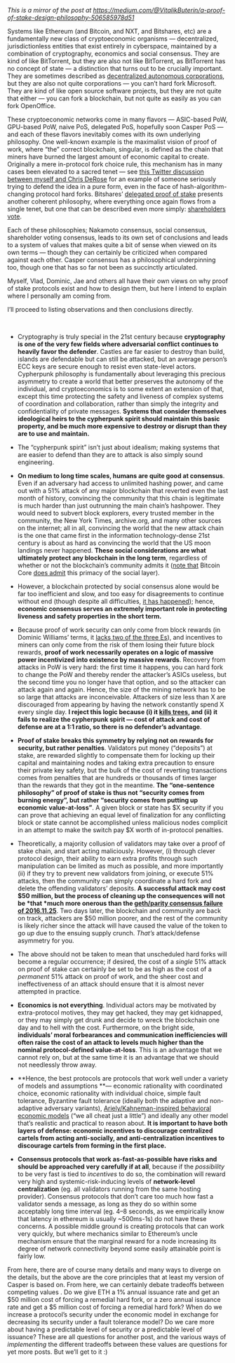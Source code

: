 [category]: <> (General,Blockchains)
[date]: <> (2016/12/29)
[title]: <> ([Mirror] A Proof of Stake Design Philosophy)
[pandoc]: <> (--mathjax)

_This is a mirror of the post at <a href="https://medium.com/@VitalikButerin/a-proof-of-stake-design-philosophy-506585978d51">https://medium.com/@VitalikButerin/a-proof-of-stake-design-philosophy-506585978d51</a>_

Systems like Ethereum (and Bitcoin, and NXT, and Bitshares, etc) are a fundamentally new class of cryptoeconomic organisms — decentralized, jurisdictionless entities that exist entirely in cyberspace, maintained by a combination of cryptography, economics and social consensus. They are kind of like BitTorrent, but they are also not like BitTorrent, as BitTorrent has no concept of state — a distinction that turns out to be crucially important. They are sometimes described as [decentralized autonomous corporations](https://letstalkbitcoin.com/is-bitcoin-overpaying-for-false-security), but they are also not quite corporations — you can’t hard fork Microsoft. They are kind of like open source software projects, but they are not quite that either — you can fork a blockchain, but not quite as easily as you can fork OpenOffice.

These cryptoeconomic networks come in many flavors — ASIC-based PoW, GPU-based PoW, naive PoS, delegated PoS, hopefully soon Casper PoS — and each of these flavors inevitably comes with its own underlying philosophy. One well-known example is the maximalist vision of proof of work, where “the” correct blockchain, singular, is defined as the chain that miners have burned the largest amount of economic capital to create. Originally a mere in-protocol fork choice rule, this mechanism has in many cases been elevated to a sacred tenet — see [this Twitter discussion between myself and Chris DeRose](https://twitter.com/vitalikbuterin/status/687050458301657088) for an example of someone seriously trying to defend the idea in a pure form, even in the face of hash-algorithm-changing protocol hard forks. Bitshares’ [delegated proof of stake](https://bitshares.org/technology/delegated-proof-of-stake-consensus/) presents another coherent philosophy, where everything once again flows from a single tenet, but one that can be described even more simply: [shareholders vote](http://docs.bitshares.org/bitshares/dpos.html).

Each of these philosophies; Nakamoto consensus, social consensus, shareholder voting consensus, leads to its own set of conclusions and leads to a system of values that makes quite a bit of sense when viewed on its own terms — though they can certainly be criticized when compared against each other. Casper consensus has a philosophical underpinning too, though one that has so far not been as succinctly articulated.

Myself, Vlad, Dominic, Jae and others all have their own views on why proof of stake protocols exist and how to design them, but here I intend to explain where I personally am coming from.

I’ll proceed to listing observations and then conclusions directly.

<br>

* Cryptography is truly special in the 21st century because **cryptography is one of the very few fields where adversarial conflict continues to heavily favor the defender**. Castles are far easier to destroy than build, islands are defendable but can still be attacked, but an average person’s ECC keys are secure enough to resist even state-level actors. Cypherpunk philosophy is fundamentally about leveraging this precious asymmetry to create a world that better preserves the autonomy of the individual, and cryptoeconomics is to some extent an extension of that, except this time protecting the safety and liveness of complex systems of coordination and collaboration, rather than simply the integrity and confidentiality of private messages. **Systems that consider themselves ideological heirs to the cypherpunk spirit should maintain this basic property, and be much more expensive to destroy or disrupt than they are to use and maintain.**

* The “cypherpunk spirit” isn’t just about idealism; making systems that are easier to defend than they are to attack is also simply sound engineering.

* **On medium to long time scales, humans are quite good at consensus**. Even if an adversary had access to unlimited hashing power, and came out with a 51% attack of any major blockchain that reverted even the last month of history, convincing the community that this chain is legitimate is much harder than just outrunning the main chain’s hashpower. They would need to subvert block explorers, every trusted member in the community, the New York Times, archive.org, and many other sources on the internet; all in all, convincing the world that the new attack chain is the one that came first in the information technology-dense 21st century is about as hard as convincing the world that the US moon landings never happened. **These social considerations are what ultimately protect any blockchain in the long term**, regardless of whether or not the blockchain’s community admits it ([note that](https://www.reddit.com/r/bitcoinxt/comments/41pbmf/maxwell_considers_changing_the_pow_algorithm_in/) Bitcoin Core [does admit](https://www.reddit.com/r/Bitcoin/comments/3fg0jw/could_a_cartel_of_pool_operators_collude_to/ctoat0d/) this primacy of the social layer).

* However, a blockchain protected by social consensus alone would be far too inefficient and slow, and too easy for disagreements to continue without end (though despite all difficulties, [it has happened](http://www.npr.org/sections/money/2011/02/15/131934618/the-island-of-stone-money)); hence, **economic consensus serves an extremely important role in protecting liveness and safety properties in the short term.**

* Because proof of work security can only come from block rewards (in Dominic Williams’ terms, it [lacks two of the three Es](https://twitter.com/dominic_w/status/648330685963370496)), and incentives to miners can only come from the risk of them losing their future block rewards, **proof of work necessarily operates on a logic of massive power incentivized into existence by massive rewards**. Recovery from attacks in PoW is very hard: the first time it happens, you can hard fork to change the PoW and thereby render the attacker’s ASICs useless, but the second time you no longer have that option, and so the attacker can attack again and again. Hence, the size of the mining network has to be so large that attacks are inconceivable. Attackers of size less than X are discouraged from appearing by having the network constantly spend X every single day. **I reject this logic because (i) it [kills trees](http://digiconomist.net/beci), and (ii) it fails to realize the cypherpunk spirit — cost of attack and cost of defense are at a 1:1 ratio, so there is no defender’s advantage**.

* **Proof of stake breaks this symmetry by relying not on rewards for security, but rather penalties**. Validators put money (“deposits”) at stake, are rewarded slightly to compensate them for locking up their capital and maintaining nodes and taking extra precaution to ensure their private key safety, but the bulk of the cost of reverting transactions comes from penalties that are hundreds or thousands of times larger than the rewards that they got in the meantime. **The “one-sentence philosophy” of proof of stake is thus not “security comes from burning energy”, but rather “security comes from putting up economic value-at-loss”**. A given block or state has $X security if you can prove that achieving an equal level of finalization for any conflicting block or state cannot be accomplished unless malicious nodes complicit in an attempt to make the switch pay $X worth of in-protocol penalties.

* Theoretically, a majority collusion of validators may take over a proof of stake chain, and start acting maliciously. However, (i) through clever protocol design, their ability to earn extra profits through such manipulation can be limited as much as possible, and more importantly (ii) if they try to prevent new validators from joining, or execute 51% attacks, then the community can simply coordinate a hard fork and delete the offending validators’ deposits. **A successful attack may cost $50 million, but the process of cleaning up the consequences will not be *that *much more onerous than the [geth/parity consensus failure of 2016.11.25](https://blog.ethereum.org/2016/11/25/security-alert-11242016-consensus-bug-geth-v1-4-19-v1-5-2/)**. Two days later, the blockchain and community are back on track, attackers are $50 million poorer, and the rest of the community is likely richer since the attack will have caused the value of the token to go *up* due to the ensuing supply crunch. *That’s* attack/defense asymmetry for you.

* The above should not be taken to mean that unscheduled hard forks will become a regular occurrence; if desired, the cost of a *single* 51% attack on proof of stake can certainly be set to be as high as the cost of a *permanent* 51% attack on proof of work, and the sheer cost and ineffectiveness of an attack should ensure that it is almost never attempted in practice.

* **Economics is not everything**. Individual actors may be motivated by extra-protocol motives, they may get hacked, they may get kidnapped, or they may simply get drunk and decide to wreck the blockchain one day and to hell with the cost. Furthermore, on the bright side, **individuals’ moral forbearances and communication inefficiencies will often raise the cost of an attack to levels much higher than the nominal protocol-defined value-at-loss**. This is an advantage that we cannot rely on, but at the same time it is an advantage that we should not needlessly throw away.

* **Hence, the best protocols are protocols that work well under a variety of models and assumptions **— economic rationality with coordinated choice, economic rationality with individual choice, simple fault tolerance, Byzantine fault tolerance (ideally both the adaptive and non-adaptive adversary variants), [Ariely/Kahneman-inspired behavioral economic models](https://www.amazon.ca/Honest-Truth-About-Dishonesty-Everyone-Especially/dp/0062183613) (“we all cheat just a little”) and ideally any other model that’s realistic and practical to reason about. **It is important to have both layers of defense: economic incentives to discourage centralized cartels from acting anti-socially, and anti-centralization incentives to discourage cartels from forming in the first place.**

* **Consensus protocols that work as-fast-as-possible have risks and should be approached very carefully if at all**, because if the *possibility* to be very fast is tied to *incentives* to do so, the combination will reward very high and systemic-risk-inducing levels of **network-level centralization** (eg. all validators running from the same hosting provider). Consensus protocols that don’t care too much how fast a validator sends a message, as long as they do so within some acceptably long time interval (eg. 4–8 seconds, as we empirically know that latency in ethereum is usually ~500ms-1s) do not have these concerns. A possible middle ground is creating protocols that can work very quickly, but where mechanics similar to Ethereum’s uncle mechanism ensure that the marginal reward for a node increasing its degree of network connectivity beyond some easily attainable point is fairly low.

From here, there are of course many details and many ways to diverge on the details, but the above are the core principles that at least my version of Casper is based on. From here, we can certainly debate tradeoffs between competing values . Do we give ETH a 1% annual issuance rate and get an $50 million cost of forcing a remedial hard fork, or a zero annual issuance rate and get a $5 million cost of forcing a remedial hard fork? When do we increase a protocol’s security under the economic model in exchange for decreasing its security under a fault tolerance model? Do we care more about having a predictable level of security or a predictable level of issuance? These are all questions for another post, and the various ways of *implementing* the different tradeoffs between these values are questions for yet more posts. But we’ll get to it :)
